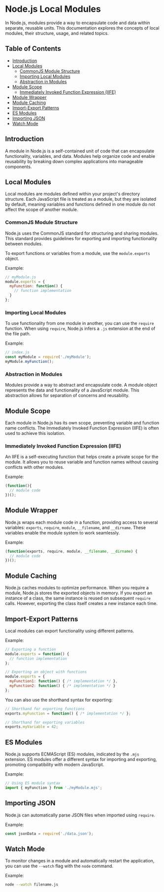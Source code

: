 

# Node.js Local Modules

In Node.js, modules provide a way to encapsulate code and data within separate, reusable units. This documentation explores the concepts of local modules, their structure, usage, and related topics.

## Table of Contents

- [Introduction](#introduction)
- [Local Modules](#local-modules)
  - [CommonJS Module Structure](#commonjs-module-structure)
  - [Importing Local Modules](#importing-local-modules)
  - [Abstraction in Modules](#abstraction-in-modules)
- [Module Scope](#module-scope)
  - [Immediately Invoked Function Expression (IIFE)](#immediately-invoked-function-expression-iife)
- [Module Wrapper](#module-wrapper)
- [Module Caching](#module-caching)
- [Import-Export Patterns](#import-export-patterns)
- [ES Modules](#es-modules)
- [Importing JSON](#importing-json)
- [Watch Mode](#watch-mode)

## Introduction

A module in Node.js is a self-contained unit of code that can encapsulate functionality, variables, and data. Modules help organize code and enable reusability by breaking down complex applications into manageable components.

## Local Modules

Local modules are modules defined within your project's directory structure. Each JavaScript file is treated as a module, but they are isolated by default, meaning variables and functions defined in one module do not affect the scope of another module.

### CommonJS Module Structure

Node.js uses the CommonJS standard for structuring and sharing modules. This standard provides guidelines for exporting and importing functionality between modules.

To export functions or variables from a module, use the `module.exports` object.

Example:
```javascript
// myModule.js
module.exports = {
  myFunction: function() {
    // function implementation
  }
};
```

### Importing Local Modules

To use functionality from one module in another, you can use the `require` function. When using `require`, Node.js infers a `.js` extension at the end of the file path.

Example:
```javascript
// index.js
const myModule = require('./myModule');
myModule.myFunction();
```

### Abstraction in Modules

Modules provide a way to abstract and encapsulate code. A module object represents the data and functionality of a JavaScript module. This abstraction allows for separation of concerns and reusability.

## Module Scope

Each module in Node.js has its own scope, preventing variable and function name conflicts. The Immediately Invoked Function Expression (IIFE) is often used to achieve this isolation.

### Immediately Invoked Function Expression (IIFE)

An IIFE is a self-executing function that helps create a private scope for the module. It allows you to reuse variable and function names without causing conflicts with other modules.

Example:
```javascript
(function(){
  // module code
})();
```

## Module Wrapper

Node.js wraps each module code in a function, providing access to several variables: `exports`, `require`, `module`, `__filename`, and `__dirname`. These variables enable the module system to work seamlessly.

Example:
```javascript
(function(exports, require, module, __filename, __dirname) {
  // module code
})();
```

## Module Caching

Node.js caches modules to optimize performance. When you require a module, Node.js stores the exported objects in memory. If you export an instance of a class, the same instance is reused on subsequent `require` calls. However, exporting the class itself creates a new instance each time.

## Import-Export Patterns

Local modules can export functionality using different patterns.

Example:
```javascript
// Exporting a function
module.exports = function() {
  // function implementation
};

// Exporting an object with functions
module.exports = {
  myFunction1: function() { /* implementation */ },
  myFunction2: function() { /* implementation */ }
};
```

You can also use the shorthand syntax for exporting:
```javascript
// Shorthand for exporting functions
exports.myFunction = function() { /* implementation */ };

// Shorthand for exporting variables
exports.myVariable = 42;
```

## ES Modules

Node.js supports ECMAScript (ES) modules, indicated by the `.mjs` extension. ES modules offer a different syntax for importing and exporting, promoting compatibility with modern JavaScript.

Example:
```javascript
// Using ES module syntax
import { myFunction } from './myModule.mjs';
```

## Importing JSON

Node.js can automatically parse JSON files when imported using `require`.

Example:
```javascript
const jsonData = require('./data.json');
```

## Watch Mode

To monitor changes in a module and automatically restart the application, you can use the `--watch` flag with the `node` command.

Example:
```bash
node --watch filename.js
```
